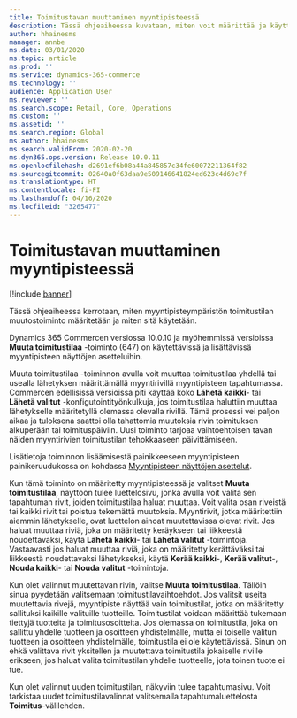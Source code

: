 ```yaml
---
title: Toimitustavan muuttaminen myyntipisteessä
description: Tässä ohjeaiheessa kuvataan, miten voit määrittää ja käyttää myyntipisteen toimitustilan toimintoa.
author: hhainesms
manager: annbe
ms.date: 03/01/2020
ms.topic: article
ms.prod: ''
ms.service: dynamics-365-commerce
ms.technology: ''
audience: Application User
ms.reviewer: ''
ms.search.scope: Retail, Core, Operations
ms.custom: ''
ms.assetid: ''
ms.search.region: Global
ms.author: hhainesms
ms.search.validFrom: 2020-02-20
ms.dyn365.ops.version: Release 10.0.11
ms.openlocfilehash: d2691ef6b08a44a845857c34fe60072211364f82
ms.sourcegitcommit: 02640a0f63daa9e509146641824ed623c4d69c7f
ms.translationtype: HT
ms.contentlocale: fi-FI
ms.lasthandoff: 04/16/2020
ms.locfileid: "3265477"
---
```

# <a name="change-mode-of-delivery-in-pos"></a>Toimitustavan muuttaminen myyntipisteessä

[!include [banner](includes/banner.md)]

Tässä ohjeaiheessa kerrotaan, miten myyntipisteympäristön toimitustilan muutostoiminto määritetään ja miten sitä käytetään. 

Dynamics 365 Commercen versiossa 10.0.10 ja myöhemmissä versioissa **Muuta toimitustilaa** -toiminto (647) on käytettävissä ja lisättävissä myyntipisteen näyttöjen asetteluihin.

Muuta toimitustilaa -toiminnon avulla voit muuttaa toimitustilaa yhdellä tai usealla lähetyksen määrittämällä myyntirivillä myyntipisteen tapahtumassa. Commercen edellisissä versioissa piti käyttää koko **Lähetä kaikki**- tai **Lähetä valitut** -konfigutointityönkulkuja, jos toimitustilaa haluttiin muuttaa lähetykselle määritetyllä olemassa olevalla rivillä. Tämä prosessi vei paljon aikaa ja tuloksena saattoi olla tahattomia muutoksia rivin toimituksen alkuperään tai toimituspäiviin. Uusi toiminto tarjoaa vaihtoehtoisen tavan näiden myyntirivien toimitustilan tehokkaaseen päivittämiseen.

Lisätietoja toiminnon lisäämisestä painikkeeseen myyntipisteen painikeruudukossa on kohdassa [Myyntipisteen näyttöjen asettelut](https://docs.microsoft.com/dynamics365/commerce/pos-screen-layouts).

Kun tämä toiminto on määritetty myyntipisteessä ja valitset **Muuta toimitustilaa**, näyttöön tulee luettelosivu, jonka avulla voit valita sen tapahtuman rivit, joiden toimitustilaa haluat muuttaa. Voit valita osan riveistä tai kaikki rivit tai poistua tekemättä muutoksia. Myyntirivit, jotka määritettiin aiemmin lähetykselle, ovat luettelon ainoat muutettavissa olevat rivit. Jos haluat muuttaa riviä, joka on määritetty keräykseen tai liikkeestä noudettavaksi, käytä **Lähetä kaikki**- tai **Lähetä valitut** -toimintoja. Vastaavasti jos haluat muuttaa riviä, joka on määritetty kerättäväksi tai liikkeestä noudettavaksi lähetykseksi, käytä **Kerää kaikki**-, **Kerää valitut**-, **Nouda kaikki**- tai **Nouda valitut** -toimintoja.

Kun olet valinnut muutettavan rivin, valitse **Muuta toimitustilaa**. Tällöin sinua pyydetään valitsemaan toimitustilavaihtoehdot. Jos valitsit useita muutettavia rivejä, myyntipiste näyttää vain toimitustilat, jotka on määritetty sallituksi kaikille valituille tuotteille. Toimitustilat voidaan määrittää tukemaan tiettyjä tuotteita ja toimitusosoitteita. Jos olemassa on toimitustila, joka on sallittu yhdelle tuotteen ja osoitteen yhdistelmälle, mutta ei toiselle valitun tuotteen ja osoitteen yhdistelmälle, toimitustila ei ole käytettävissä. Sinun on ehkä valittava rivit yksitellen ja muutettava toimitustila jokaiselle riville erikseen, jos haluat valita toimitustilan yhdelle tuotteelle, jota toinen tuote ei tue.  

Kun olet valinnut uuden toimitustilan, näkyviin tulee tapahtumasivu. Voit tarkistaa uudet toimitustilavalinnat valitsemalla tapahtumaluettelosta **Toimitus**-välilehden.   
